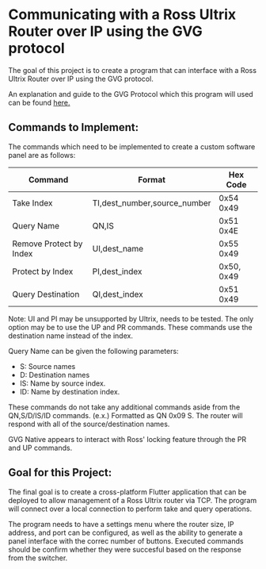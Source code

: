 # Communicating with a Ross Ultrix Router over IP using the GVG protocol
The goal of this project is to create a program that can interface with a Ross Ultrix Router over IP using the GVG protocol.

An explanation and guide to the GVG Protocol which this program will used can be found [here.](GVGPROTOCOL.md)

## Commands to Implement:
The commands which need to be implemented to create a custom software panel are as follows: 

| Command | Format | Hex Code |
| --- | --- | --- | 
| Take Index | TI,dest_number,source_number | 0x54 0x49 |
| Query Name | QN,IS | 0x51 0x4E | 
| Remove Protect by Index | UI,dest_name | 0x55 0x49 |
| Protect by Index | PI,dest_index | 0x50, 0x49 |
| Query Destination | QI,dest_index | 0x51 0x49 | 

Note: UI and PI may be unsupported by Ultrix, needs to be tested. The only option may be to use the UP and PR commands. These commands use the destination name instead of the index.

Query Name can be given the following parameters:
- S: Source names
- D: Destination names
- IS: Name by source index.
- ID: Name by destination index.

These commands do not take any additional commands aside from the QN,S/D/IS/ID commands. (e.x.) Formatted as QN 0x09 S. The router will respond with all of the source/destination names. 

GVG Native appears to interact with Ross' locking feature through the PR and UP commands. 

## Goal for this Project:
The final goal is to create a cross-platform Flutter application that can be deployed to allow management of a Ross Ultrix router via TCP. The program will connect over a local connection to perform take and query operations.

The program needs to have a settings menu where the router size, IP address, and port can be configured, as well as the ability to generate a panel interface with the correc number of buttons. Executed commands should be confirm whether they were succesful based on the response from the switcher.  
